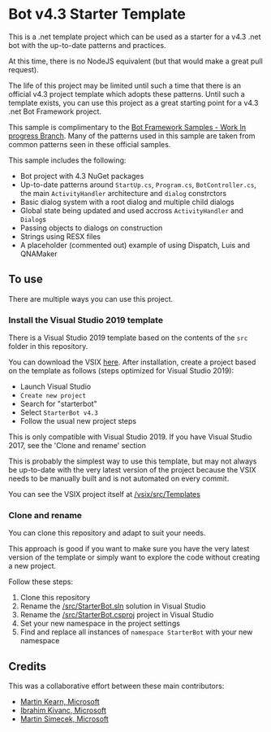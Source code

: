 # Bot v4.3 Starter Template
This is a .net template project which can be used as a starter for a v4.3 .net bot with the up-to-date patterns and practices.

At this time, there is no NodeJS equivalent (but that would make a great pull request).

The life of this project may be limited until such a time that there is an official v4.3 project template which adopts these patterns. Until such a template exists, you can use this project as a great starting point for a v4.3 .net Bot Framework project.

This sample is complimentary to the [Bot Framework Samples - Work In progress Branch](https://github.com/Microsoft/BotBuilder-Samples/tree/samples-work-in-progress/samples/csharp_dotnetcore). Many of the patterns used in this sample are taken from common patterns seen in these official samples.

This sample includes the following:

* Bot project with 4.3 NuGet packages
* Up-to-date patterns around `StartUp.cs`, `Program.cs`, `BotController.cs`, the main `ActivityHandler` architecture and `dialog` constrctors
* Basic dialog system with a root dialog and multiple child dialogs
* Global state being updated and used accross `ActivityHandler` and `Dialog`s
* Passing objects to dialogs on construction
* Strings using RESX files
* A placeholder (commented out) example of using Dispatch, Luis and QNAMaker

## To use

There are multiple ways you can use this project.

### Install the Visual Studio 2019 template

There is a Visual Studio 2019 template based on the contents of the `src` folder in this repository.

You can download the VSIX [here](https://github.com/martinkearn/Bot-v4.3-Template/raw/master/vsix/StarterBot.vsix). After installation, create a project based on the template as follows (steps optimized for Visual Studio 2019):

* Launch Visual Studio
* `Create new project`
* Search for "starterbot"
* Select `StarterBot v4.3`
* Follow the usual new project steps

This is only compatible with Visual Studio 2019. If you have Visual Studio 2017, see the 'Clone and rename' section

This is probably the simplest way to use this template, but may not always be up-to-date with the very latest version of the project because the VSIX needs to be manually built and is not automated on every commit.

You can see the VSIX project itself at [/vsix/src/Templates](https://github.com/martinkearn/Bot-v4.3-Template/tree/master/vsix/src/Templates)

### Clone and rename

You can clone this repository and adapt to suit your needs.

This approach is good if you want to make sure you have the very latest version of the template or simply want to explore the code without creating a new project.

Follow these steps:

1. Clone this repository
2. Rename the [/src/StarterBot.sln](https://github.com/martinkearn/Bot-v4.3-Template/blob/master/src/StarterBot.sln) solution in Visual Studio
3. Rename the [/src/StarterBot.csproj](https://github.com/martinkearn/Bot-v4.3-Template/blob/master/src/StarterBot.csproj) project in Visual Studio
4. Set your new namespace in the project settings
5. Find and replace all instances of `namespace StarterBot` with your new namespace

## Credits
This was a collaborative effort between these main contributors:
* [Martin Kearn, Microsoft](https://github.com/martinkearn)
* [Ibrahim Kivanc, Microsoft](https://github.com/ikivanc)
* [Martin Simecek, Microsoft](https://github.com/msimecek)
